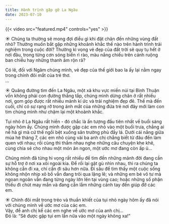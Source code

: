 ```yaml
---
title: Hành trình gặp gỡ La Ngâu
date: 2023-07-10
---
```


{{< video src="featured.mp4" controls="yes" >}}

☀️ Chúng ta thường sẽ mong đợi điều gì khi đặt chân đến những vùng đất nhỏ? Thường muốn bắt gặp những khoảnh khắc thế nào trên hành trình trải nghiệm trong cuộc đời? Thường kì vọng vẻ đẹp của đất trời sẽ quy tụ hết ở nơi đâu, trong từng cơn sóng biển rì rào, màu nắng chiếu trên cánh ruộng ban chiều hay những thanh âm rộn rã?

Có lẽ, đối với Ngăm chúng mình, vẻ đẹp của thế giới bao la ấy lại nằm ngay trong chính đôi mắt của trẻ thơ.  
...

☀️ Quãng đường tìm đến La Ngâu, một xã khu vực miền núi tại Bình Thuận vốn không phải con đường thẳng tắp, chúng mình dừng chân ở rất nhiều nơi, gom góp được rất nhiều mảnh kí ức và trải nghiệm đẹp đẽ. Thế mà đến cuối, chỉ có sự rạng rỡ trong ánh mắt của những đứa trẻ nơi đây mới làm con tim chúng mình như chậm lại một khoảnh khắc.

Tụi nhỏ ở La Ngâu rất hiền - đó chắc là ấn tượng đầu tiên nhất về buổi sáng ngày hôm ấy. Chúng mình được gặp các em nhỏ vào một buổi trưa, chẳng ai nề hà gì mà cứ thế ngồi bệt xuống sân trường phủ đầy lá. Dưới cái nắng giữa mùa hè tháng 7, các em nhỏ cùng vài ba anh chị chẳng biết từ đâu đến làm quen với nhau; rồi cùng thì thầm nhau nghe những câu chuyện khe khẽ, cùng chia sẻ cho nhau một món ăn ngon, một ước mơ đang còn ấp ủ…

Chúng mình đã từng hi vọng rất nhiều để tìm đến những mảnh đời đang cần sự hỗ trợ ở nơi xa xôi ngoài kia. Để rồi lại gật gù nhìn nhau, thì ra chúng ta không cần đi xa, chỉ cần đi sâu hơn nữa. Đi sâu để tìm thấy một cuộc sống không nhộn nhịp xô bồ vẫn đang trôi qua lặng lẽ; và những em bé vô tư mà ngoan ngoãn vẫn đang từng ngày lớn lên tại vùng cao; hoặc những số phận thiếu đi chút may mắn và đang cần lắm những cánh tay đến giúp đỡ các em.

☀️ Chính đôi mắt trong trẻo và thuần khiết của tụi nhỏ ngày hôm ấy đã nói với chúng mình về ước mơ của các em.  
Vậy, để anh chị kể các em nghe về ước mơ của anh chị...  
Đó là: “Sẽ được gặp tụi em lần nữa vào một ngày không xa!”

